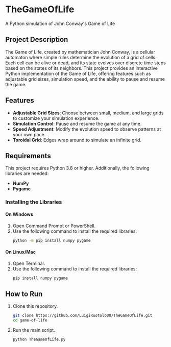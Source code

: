 # TheGameOfLife
A Python simulation of John Conway's Game of Life

## Project Description
The Game of Life, created by mathematician John Conway, is a cellular automaton where simple rules determine the evolution of a grid of cells. Each cell can be alive or dead, and its state evolves over discrete time steps based on the states of its neighbors. This project provides an interactive Python implementation of the Game of Life, offering features such as adjustable grid sizes, simulation speed, and the ability to pause and resume the game.

## Features
- **Adjustable Grid Sizes**: Choose between small, medium, and large grids to customize your simulation experience.
- **Simulation Control**: Pause and resume the game at any time.
- **Speed Adjustment**: Modify the evolution speed to observe patterns at your own pace.
- **Toroidal Grid**: Edges wrap around to simulate an infinite grid.

## Requirements
This project requires Python 3.8 or higher. Additionally, the following libraries are needed:
- **NumPy**
- **Pygame**

### Installing the Libraries
#### On Windows
1. Open Command Prompt or PowerShell.
2. Use the following command to install the required libraries:
   ```bash
   python -m pip install numpy pygame

#### On Linux/Mac
1. Open Terminal.
2. Use the following command to install the required libraries:
   ```bash
   pip install numpy pygame

## How to Run
1. Clone this repository.
   ```bash
   git clone https://github.com/LuigiRuotolo00/TheGameOfLife.git
   cd game-of-life
2. Run the main script.
   ```bash
   python TheGameOfLife.py

